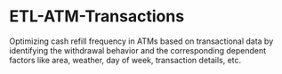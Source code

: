 # ETL-ATM-Transactions
Optimizing cash refill frequency in ATMs based on transactional data by identifying the withdrawal behavior and the corresponding dependent factors like area, weather, day of week, transaction details, etc.
